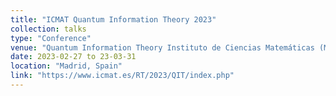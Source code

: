 ```yaml
---
title: "ICMAT Quantum Information Theory 2023"
collection: talks
type: "Conference"
venue: "Quantum Information Theory Instituto de Ciencias Matemáticas (Madrid)"
date: 2023-02-27 to 23-03-31
location: "Madrid, Spain"
link: "https://www.icmat.es/RT/2023/QIT/index.php"
---
```


